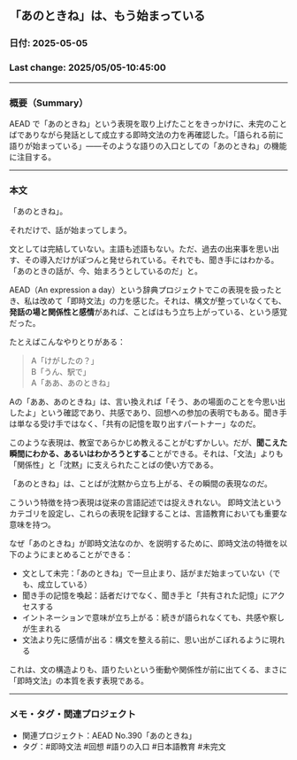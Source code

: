 ## 「あのときね」は、もう始まっている

### 日付: 2025-05-05

### Last change: 2025/05/05-10:45:00

---

### 概要（Summary）

AEAD で「あのときね」という表現を取り上げたことをきっかけに、未完のことばでありながら発話として成立する即時文法の力を再確認した。「語られる前に語りが始まっている」——そのような語りの入口としての「あのときね」の機能に注目する。

---

### 本文

「あのときね」。

それだけで、話が始まってしまう。

文としては完結していない。主語も述語もない。ただ、過去の出来事を思い出す、その導入だけがぽつんと発せられている。それでも、聞き手にはわかる。「あのときの話が、今、始まろうとしているのだ」と。

AEAD（An expression a day）という辞典プロジェクトでこの表現を扱ったとき、私は改めて「即時文法」の力を感じた。それは、構文が整っていなくても、**発話の場と関係性と感情**があれば、ことばはもう立ち上がっている、という感覚だった。

たとえばこんなやりとりがある：

> A「けがしたの？」  
> B「うん、駅で」  
> A「ああ、あのときね」

Aの「ああ、あのときね」は、言い換えれば「そう、あの場面のことを今思い出したよ」という確認であり、共感であり、回想への参加の表明でもある。聞き手は単なる受け手ではなく、「共有の記憶を取り出すパートナー」なのだ。

このような表現は、教室であらかじめ教えることがむずかしい。だが、**聞こえた瞬間にわかる、あるいはわかろうとする**ことができる。それは、「文法」よりも「関係性」と「沈黙」に支えられたことばの使い方である。

「あのときね」は、ことばが沈黙から立ち上がる、その瞬間の表現なのだ。

こういう特徴を持つ表現は従来の言語記述では捉えきれない。
即時文法というカテゴリを設定し、これらの表現を記録することは、言語教育においても重要な意味を持つ。

なぜ「あのときね」が即時文法なのか、を説明するために、即時文法の特徴を以下のようにまとめることができる：

- 文として未完：「あのときね」で一旦止まり、話がまだ始まっていない（でも、成立している）
- 聞き手の記憶を喚起：話者だけでなく、聞き手と「共有された記憶」にアクセスする
- イントネーションで意味が立ち上がる：続きが語られなくても、共感や察しが生まれる
- 文法より先に感情が出る：構文を整える前に、思い出がこぼれるように現れる

これは、文の構造よりも、語りたいという衝動や関係性が前に出てくる、まさに「即時文法」の本質を表す表現である。

---

### メモ・タグ・関連プロジェクト

- 関連プロジェクト：AEAD No.390「あのときね」
- タグ：#即時文法 #回想 #語りの入口 #日本語教育 #未完文
